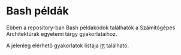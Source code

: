 # Bash példák

Ebben a repository-ban Bash példakódok találhatók a Számítógépes Architektúrák egyetemi tárgy gyakorlataihoz.

A jelenleg elérhető gyakorlatok listája [itt](https://bbalage.github.io/BashExamples/) található.